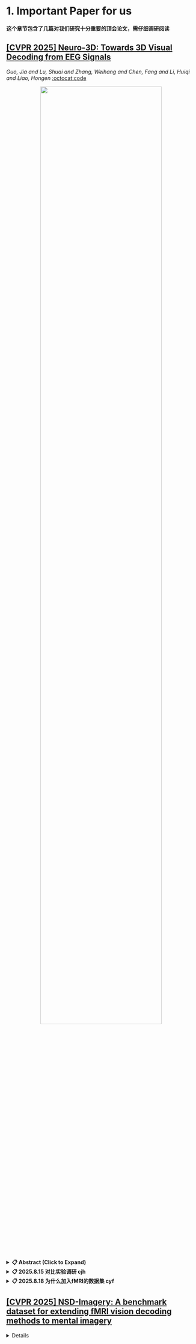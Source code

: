 # 1. Important Paper for us 

**这个章节包含了几篇对我们研究十分重要的顶会论文，需仔细调研阅读**

## [[CVPR 2025] **Neuro-3D: Towards 3D Visual Decoding from EEG Signals**](Neuro-3D_Towards_3D_Visual_Decoding_from_EEG_Signals_CVPR_2025.pdf)
  
  *Guo, Jia and Lu, Shuai and Zhang, Weihang and Chen, Fang and Li, Huiqi and Liao, Hongen* [:octocat:code](https://github.com/gzq17/neuro-3D)

<div align="center">
  <img src="https://github.com/user-attachments/assets/93cfe9fb-49ae-4d40-b1ed-cd12389a0cd8" width="80%">
</div>

<details close>
<summary><b>📋 Abstract (Click to Expand)</b></summary>
Human's perception of the visual world is shaped by the stereo processing of 3D information. Understanding how the brain perceives and processes 3D visual stimuli in the real world has been a longstanding endeavor in neuroscience. Towards this goal, we introduce a new neuroscience task: decoding 3D visual perception from EEG signals, a neuroimaging technique that enables real-time monitoring of neural dynamics enriched with complex visual cues. To provide the essential benchmark, we first present EEG-3D, a pioneering dataset featuring multimodal analysis data and extensive EEG recordings from 12 subjects viewing 72 categories of 3D objects rendered in both videos and images. Furthermore, we propose Neuro-3D, a 3D visual decoding framework based on EEG signals. This framework adaptively integrates EEG features derived from static and dynamic stimuli to learn complementary and robust neural representations, which are subsequently utilized to recover both the shape and color of 3D objects through the proposed diffusion-based colored point cloud decoder. To the best of our knowledge, we are the first to explore EEG-based 3D visual decoding. Experiments indicate that Neuro-3D not only reconstructs colored 3D objects with high fidelity, but also learns effective neural representations that enable insightful brain region analysis.
</details>

<details close>
<summary><b>📋 2025.8.15 对比实验调研 cjh</b></summary>
<div align="center">
  <img src="https://github.com/user-attachments/assets/93cfe9fb-49ae-4d40-b1ed-cd12389a0cd8" width="80%">
</div>
</details>

<details close>
<summary><b>📋 2025.8.18 为什么加入fMRI的数据集 cyf </b></summary>
<div align="center">
  <img src="https://github.com/user-attachments/assets/9e839734-68aa-4bb9-8e1b-6fa1a5e3d213" width="80%">
</div>
      论文通过fMRI重建3D的不足与缺陷引出EEG重建3D的优点与创新，所以在数据集对比时会加入相关的fMRI数据集
</details>

## [[CVPR 2025] **NSD-Imagery: A benchmark dataset for extending fMRI vision decoding methods to mental imagery**](https://arxiv.org/abs/2506.06898)
<details close>

  *Reese Kneeland, Paul S. Scotti, Ghislain St-Yves, Jesse Breedlove, Kendrick Kay, Thomas Naselaris* [:octocat:code](https://www.naturalscenesdataset.org/)

<div align="center">
  <img src="https://github.com/user-attachments/assets/faf4b8a2-72ba-4aa1-8af3-a18cec0b8076" width="80%">
</div>

<details close>
<summary><b>📋 2025.8.18 初次总结 cjh</b></summary>
这篇论文发布了一个名为 **NSD-Imagery** 的新基准数据集。该数据集记录了人类在进行“心理想象”时的大脑功能性磁共振成像（fMRI）活动。

**核心内容和主要发现：**

1.  **对现有数据集的补充：** NSD-Imagery 是对现有的大型数据集 NSD (Natural Scenes Dataset) 的补充。NSD 数据集记录的是人们在“看到”实际图像时的大脑 fMRI 活动，而 NSD-Imagery 则专注于“想象”出的图像。

2.  **新的评估维度：** 此前，基于 NSD 数据集训练的各种先进模型（如 MindEye, Brain Diffuser 等）都只在“看到的图像”重建任务上进行过评估。NSD-Imagery 的发布，使得研究人员可以首次评估这些模型在重建“心理图像”方面的表现如何。

3.  **“想象”比“看见”更具挑战性：** 从大脑活动中重建心理图像是一个巨大的挑战，因为心理图像在大脑中编码的信号信噪比和空间分辨率都相对较低。然而，能否成功地从“看见”的解码模型泛化到“想象”的解码，对于医疗、脑机接口等实际应用至关重要，因为在这些场景中，需要解码的信息往往是内部产生的（即“想象”）。

4.  **关键发现——模型表现与架构有关：**
    *   一个模型在重建“看到的图像”方面表现好，并不意味着它在重建“心理图像”方面也同样出色。两者的性能在很大程度上是**不相关**的。
    *   模型的**架构选择**对泛化到心理图像的能力有显著影响。采用简单线性解码架构和多模态特征解码的模型，其泛化能力更好。
    *   相比之下，那些架构复杂的模型更容易对“看到的图像”训练数据产生过拟合，导致在处理心理图像时效果不佳。

**结论：**

作者们认为，要开发出真正实用的视觉解码应用（如脑机接口），使用像 NSD-Imagery 这样的心理意象数据集进行模型训练和评估是至关重要的。他们将 NSD-Imagery 作为一个宝贵的资源，旨在推动视觉解码方法更好地服务于这一最终目标。

**应用前景**

*   **医疗诊断：** 开发用于精神疾病的诊断工具，特别是那些与侵入性或负面情绪的心理意象相关的疾病（如 PTSD、焦虑症等）。
*   **替代性交流：** 为那些因各种原因无法通过常规方式（如语言）进行交流的患者提供一种新的沟通方法。
*   **意识检测（重点应用）：**
    *   全球每年有 5000 万人遭受创伤性脑损伤，其中约 15-20% 的患者可能处于“隐蔽性意识（covertly conscious）”状态，即外表看起来没有反应，但内心仍有意识。
    *   利用这种非侵入性的脑成像技术，来解码出患者想象的可验证内容（比如问一个只有他知道答案的问题，让他想象答案），可以帮助准确诊断这类患者，从而**防止生命支持系统被过早地撤除**。
</details>

## [[CVPR 2023] **High-resolution image reconstruction with latent diffusion models from human brain activity**](===)
  
  *Yu Takagi, Shinji Nishimoto* [:octocat:code](https://sites.google.com/view/stablediffusion-with-brain/)

<div align="center">
  <img src="https://github.com/user-attachments/assets/edf9a662-df79-4441-80d0-81faef41000b" width="40%">
</div>

<details close>
<summary><b>📋 Abstract (Click to Expand)</b></summary>
Reconstructing visual experiences from human brain activity offers a unique way to understand how the brain represents the world, and to interpret the connection between computer vision models and our visual system. While deep generative models have recently been employed for this task, reconstructing realistic images with high semantic fidelity is still a challenging problem. Here, we propose a new method based on a diffusion model (DM) to reconstruct images from human brain activity obtained via functional magnetic resonance imaging (fMRI). More specifically, we rely on a latent diffusion model (LDM) termed Stable Diffusion. This model reduces the computational cost of DMs, while preserving their high generative performance. We also characterize the inner mechanisms of the LDM by studying how its different components (such as the latent vector of image Z, conditioning inputs C, and different elements of the denoising U-Net) relate to distinct brain functions. We show that our proposed method can reconstruct high-resolution images with high fidelity in straight-forward fashion, without the need for any additional training and fine-tuning of complex deep-learning models. We also provide a quantitative interpretation of different LDM components from a neuroscientific perspective. Overall, our study proposes a promising method for reconstructing images from human brain activity, and provides a new framework for understanding DMs.
</details>

## [[CVPR 2025] **Bridging the Vision-Brain Gap with an Uncertainty-Aware Blur Prior**](https://arxiv.org/abs/2503.04207)
  
  *Haitao Wu, Qing Li, Changqing Zhang, Zhen He, Xiaomin Ying* [:octocat:code](https://github.com/HaitaoWuTJU/Uncertainty-aware-Blur-Prior)

<div align="center">
  <img src="https://github.com/user-attachments/assets/091c9927-e982-4871-a8a9-26f5b5b1ad2e" width="80%">
</div>

<details close>
<summary><b>📋 2025.8.18 初次阅读 cjh</b></summary>
这篇论文的核心思想非常巧妙，它探讨并解决了一个在“从脑信号解码图像”任务中的关键问题：**我们的大脑信号并不完美，充满了信息损失和噪声，直接用它来对齐清晰的原始图像会让模型“学得很痛苦”，导致性能不佳。**

---

### **核心摘要**

为了解决脑信号与原始视觉图像之间的“保真度差距”，研究者提出了一种简单而高效的新方法，名为**“不确定性感知模糊先验”（Uncertainty-aware Blur Prior, UBP）**。该方法的核心是：**在训练时，主动地、有策略地将原始图像进行模糊处理，使其在信息层面上更接近于“不完整”的脑信号**。通过这种方式，模型不再需要费力地去弥补一个巨大的信息鸿沟，从而能更好地学习两者间的真实对应关系，显著提升了解码的准确性。

---

### **详细分解**

1.  **提出了两个核心问题（两个GAP）：**
    *   **系统性差距 (System GAP):** 当我们看一个东西时，由于人类视觉系统的物理限制（比如注意力和记忆力有限），一些信息在转化为脑信号的过程中就**必然丢失**了。例如，图像中非常精细的、高频的细节可能无法被大脑完全编码。
    *   **随机性差距 (Random GAP):** 除了系统性的信息损失，还有很多**随机因素**会进一步降低脑信号的质量，比如我们看东西时的认知状态波动、测量设备本身带来的技术噪声等。

2.  **指出了当前方法的困境：**
    *   传统的解码模型试图直接将“不完美的”脑信号与“完美的”高清图像进行配对学习。
    *   由于上述两个“差距”的存在，这种配对实际上是**不匹配**的。
    *   在训练数据有限的情况下，模型很难学会如何跨越这个巨大的信息鸿沟，最终导致**过拟合**——模型只是死记硬背了训练样本，而对于新的、没见过的脑信号，其泛化能力会很差。

3.  **提出了创新的解决方案 (UBP):**
    *   **核心思路：** 与其强迫模型去弥补这个差距，不如主动把这个差距“填平”一部分。具体做法是，**降低完美图像的质量，让它向不完美的脑信号“靠拢”**。
    *   **具体方法：**
        1.  首先，模型会**评估**每一对“脑信号-图像”数据之间的**不确定性（uncertainty）**。这种不确定性的大小，就反映了这对数据之间的“差距”有多大。
        2.  然后，基于这个评估出的不确定性程度，UBP会**动态地**对原始图像进行**高斯模糊**处理。
        3.  **差距大（不确定性高）** -> **模糊程度就高**，丢掉更多高频细节。
        4.  **差距小（不确定性低）** -> **模糊程度就低**，保留更多图像细节。
    *   **最终效果：** 通过这种方式，模糊后的图像在信息内容上与脑信号更加匹配，降低了模型学习对齐的难度，从而改善了模型的性能。

4.  **展示了卓越的成果：**
    *   该方法在“零样本脑信号到图像检索”任务上取得了当前最先进（SOTA）的成果。
    *   **Top-1 准确率达到 50.9%**（比之前最好的方法高了13.7个百分点）。
    *   **Top-5 准确率达到 79.7%**（比之前最好的方法高了9.8个百分点）。
    *   这是一个非常显著的性能提升，证明了该方法的有效性。

<div align="center">
  <img src="https://github.com/user-attachments/assets/dbb5e2b6-f176-42ca-b684-24503a986f61" width="80%">
</div>

**一句话总结：** 这篇论文不再强求模型去学习一个从“噪声信号”到“高清图像”的不可能任务，而是通过智能地“模糊”高清图像，创造了一个从“噪声信号”到“模糊图像”的更简单的任务，结果效果拔群。
</details>

## [**Visual Decoding and Reconstruction via EEG Embeddings with Guided Diffusion**](https://arxiv.org/abs/2403.07721)
  
  *Dongyang Li, Chen Wei, Shiying Li, Jiachen Zou, Haoyang Qin, Quanying Liu* [:octocat:code](https://github.com/ncclab-sustech/EEG_Image_decode)

<div align="center">
  <img src="https://github.com/user-attachments/assets/1ae594ad-527f-49b6-9cd3-632a6990abec" width="80%">
</div>

<details close>
<summary><b>📋 Abstract (Click to Expand)</b></summary>
How to decode human vision through neural signals has attracted a long-standing interest in neuroscience and machine learning. Modern contrastive learning and generative models improved the performance of visual decoding and reconstruction based on functional Magnetic Resonance Imaging (fMRI). However, the high cost and low temporal resolution of fMRI limit their applications in brain-computer interfaces (BCIs), prompting a high need for visual decoding based on electroencephalography (EEG). In this study, we present an end-to-end EEG-based visual reconstruction zero-shot framework, consisting of a tailored brain encoder, called the Adaptive Thinking Mapper (ATM), which projects neural signals from different sources into the shared subspace as the clip embedding, and a two-stage multi-pipe EEG-to-image generation strategy. In stage one, EEG is embedded to align the high-level clip embedding, and then the prior diffusion model refines EEG embedding into image priors. A blurry image also decoded from EEG for maintaining the low-level feature. In stage two, we input both the high-level clip embedding, the blurry image and caption from EEG latent to a pre-trained diffusion model. Furthermore, we analyzed the impacts of different time windows and brain regions on decoding and reconstruction. The versatility of our framework is demonstrated in the magnetoencephalogram (MEG) data modality. The experimental results indicate that our EEG-based visual zero-shot framework achieves SOTA performance in classification, retrieval and reconstruction, highlighting the portability, low cost, and high temporal resolution of EEG, enabling a wide range of BCI applications.
</details>

<details close>
<summary><b>📋 2025.8.19 Introduction cyf</b></summary>
<div align="center">
  <img src="https://github.com/user-attachments/assets/53ec3ad6-5dc1-4b8f-a3ac-359e4b12f69a" width="80%">
</div>
  这篇论文因为是首个提出EEG解码重建3D模型，算是开拓了一个小的新领域，所以比起其它论文的Introduction，多了一步从fMRI到EEG领域的过渡，再提出该领域的问题与不足，最后提出自己解决该问题的模型。
</details>

## [**3D-Telepathy: Reconstructing 3D Objects from EEG Signals**](https://arxiv.org/abs/2403.07721)
  
  *Yuxiang Ge, Jionghao Cheng, Ruiquan Ge, Zhaojie Fang, Gangyong Jia, Xiang Wan, Nannan Li, Ahmed Elazab, Changmiao Wang* [:octocat:code](https://github.com/gegen666/EEGTo3D)

<div align="center">
  <img src="https://github.com/user-attachments/assets/36cf8367-6bb2-40cc-8e6b-d6a58aa67b62" width="80%">
</div>

<details close>
<summary><b>📋 Abstract (Click to Expand)</b></summary>
Reconstructing 3D visual stimuli from Electroencephalography (EEG) data holds significant potential for applications in Brain-Computer Interfaces (BCIs) and aiding individuals with communication disorders. Traditionally, efforts have focused on converting brain activity into 2D images, neglecting the translation of EEG data into 3D objects. This limitation is noteworthy, as the human brain inherently processes three-dimensional spatial information regardless of whether observing 2D images or the real world. The neural activities captured by EEG contain rich spatial information that is inevitably lost when reconstructing only 2D images, thus limiting its practical applications in BCI. The transition from EEG data to 3D object reconstruction faces considerable obstacles. These include the presence of extensive noise within EEG signals and a scarcity of datasets that include both EEG and 3D information, which complicates the extraction process of 3D visual data. Addressing this challenging task, we propose an innovative EEG encoder architecture that integrates a dual self-attention mechanism. We use a hybrid training strategy to train the EEG Encoder, which includes cross-attention, contrastive learning, and self-supervised learning techniques. Additionally, by employing stable diffusion as a prior distribution and utilizing Variational Score Distillation to train a neural radiation field, we successfully generate 3D objects with similar content and structure from EEG data.
</details>

<details close>
<summary><b>📋 2025.8.19 Introduction cyf</b></summary>
<div align="center">
  <img src="https://github.com/user-attachments/assets/65ca13c1-c6bd-455b-acbc-ae89be64d47e" width="80%">
</div>
  大体以这个方向科研的意义作为开头和引入，讲到现在科研的进度以及缺陷/不足，由此引出自己解决这个问题的模型，顺便简单提了自己科研工作的创新点和意义。
</details>

[![](https://capsule-render.vercel.app/api?type=waving&height=200&color=0:0F172A,65:4F46E5,100:22D3EE&text=Click%20and%20Back%20to%20Content&section=footer&fontSize=30&fontAlignY=65&fontColor=FFFFFF)](../README.md)
